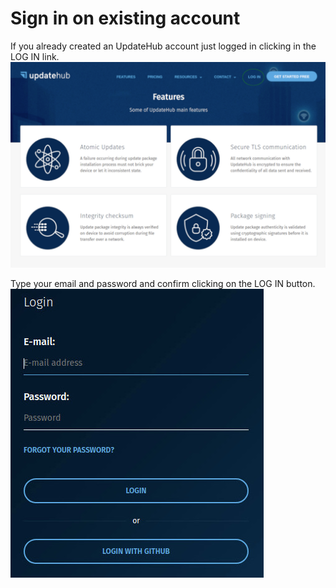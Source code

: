 # Sign in on existing account
If you already created an UpdateHub account just logged in clicking in the LOG IN link.
![Login Screen](../../.gitbook/assets/getstartlogin.png)


Type your email and password and confirm clicking on the LOG IN button.
![Login Screen](../../.gitbook/assets/logingscreen2.png)

